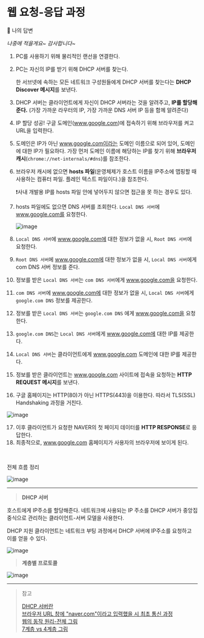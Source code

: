# 웹 요청-응답 과정

🚀 나의 답변

*나중에 적을게요~ 감사합니다~*



1. PC를 사용하기 위해 물리적인 랜선을 연결한다.

2. PC는 자신의 IP를 받기 위해 DHCP 서버를 찾는다.

   한 서브넷에 속하는 모든 네트워크 구성원들에게 DHCP 서버를 찾는다는 **DHCP Discover 메시지**를 보낸다.

3. DHCP 서버는 클라이언트에게 자신이 DHCP 서버라는 것을 알려주고, **IP를 할당해준다.** (가장 가까운 라우터의 IP, 가장 가까운 DNS 서버 IP 등을 함께 알려준다)
4. IP 할당 성공! 구글 도메인(www.google.com)에 접속하기 위해 브라우저를 켜고 URL을 입력한다.
5. 도메인은 IP가 아닌 www.google.com이라는 도메인 이름으로 되어 있어, 도메인에 대한 IP가 필요하다. 가장 먼저 도메인 이름에 해당하는 IP를 찾기 위해 **브라우저 캐시**(`chrome://net-internals/#dns`)를 참조한다.

6. 브라우저 캐시에 없으면 **hosts 파일**(운영체제가 호스트 이름을 IP주소에 맵핑할 때 사용하는 컴퓨터 파일. 플레인 텍스트 파일이다.)을 참조한다.

   ❗️사내 개발용 IP를 hosts 파일 안에 넣어두지 않으면 접근을 못 하는 경우도 있다.

7. hosts 파일에도 없으면 DNS 서버를 조회한다. `Local DNS 서버`에 www.google.com를 요청한다.

   ![image](https://user-images.githubusercontent.com/19922698/86616813-5c03d500-bff1-11ea-9baa-9bc09c0973d4.png)

8. `Local DNS 서버`에 www.google.com에 대한 정보가 없을 시, `Root DNS 서버`에 요청한다.

9. `Root DNS 서버`에 www.google.com에 대한 정보가 없을 시, `Local DNS 서버`에게 com DNS 서버 정보를 준다.

10. 정보를 받은 `Local DNS 서버`는 `com DNS 서버`에게 www.google.com을 요청한다.

11. `com DNS 서버`에 www.google.com에 대한 정보가 없을 시, `Local DNS 서버`에게 `google.com DNS` 정보를 제공한다.
12. 정보를 받은 `Local DNS 서버`는 `google.com DNS` 에게  www.google.com을 요청한다.

13. `google.com DNS`는 `Local DNS 서버`에게 www.google.com에 대한 IP를 제공한다.
14. `Local DNS 서버`는 클라이언트에게 www.google.com 도메인에 대한 IP를 제공한다.
15. 정보를 받은 클라이언트는 www.google.com 사이트에 접속을 요청하는 **HTTP REQUEST 메시지**를 보낸다.
16. 구글 홈페이지는 HTTP(80)가 아닌 HTTPS(443)을 이용한다. 따라서 TLS(SSL) Handshaking 과정을 거친다.

![image](https://user-images.githubusercontent.com/19922698/86617880-e993f480-bff2-11ea-9313-03995a641095.png)

17. 이후 클라이언트가 요청한 NAVER의 첫 페이지 데이터를 **HTTP RESPONSE**로 응답한다.
18. 최종적으로, www.google.com 홈페이지가 사용자의 브라우저에 보이게 된다.





<br>

전체 흐름 정리

![image](https://user-images.githubusercontent.com/19922698/86619505-a71fe700-bff5-11ea-85c5-df22a5f600bd.png)





---

> **DHCP 서버**

호스트에게 IP주소를 할당해준다. 네트워크에 사용되는 IP 주소를 DHCP 서버가 중앙집중식으로 관리하는 클라이언트-서버 모델을 사용한다.

DHCP 지원 클라이언트는 네트워크 부팅 과정에서 DHCP 서버에 IP주소를 요청하고 이를 얻을 수 있다.

![[image](http://jun.hansung.ac.kr/SWP/intro.html)](https://user-images.githubusercontent.com/19922698/86614732-696b9000-bfee-11ea-8e21-93f2f25bbd5f.png)



> **계층별 프로토콜**

![image](https://user-images.githubusercontent.com/19922698/86619748-1bf32100-bff6-11ea-8d9b-a82c9e1bef73.png)





---

> 참고
>
> [DHCP 서버란](https://jwprogramming.tistory.com/35)  
> [브라우저 URL 창에 "naver.com"이라고 입력했을 시 최초 통신 과정](http://blog.naver.com/PostView.nhn?blogId=tkdldjs35&logNo=221977544533&categoryNo=421&parentCategoryNo=0&viewDate=&currentPage=1&postListTopCurrentPage=1&from=search)  
> [웹의 동작 원리-전체 그림](http://tcpschool.com/webbasic/works)  
> [7계층 vs 4계층 그림](http://jun.hansung.ac.kr/SWP/intro.html)

